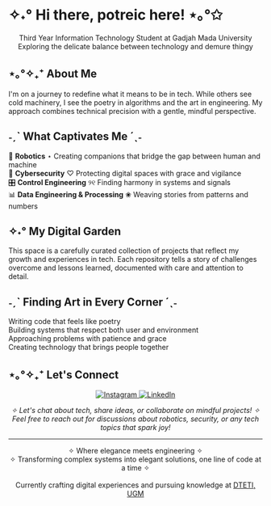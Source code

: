 
# ✧˖° Hi there, potreic here! ⋆｡°✩

<p align="center">
  Third Year Information Technology Student at Gadjah Mada University</i>
  <br>
  Exploring the delicate balance between technology and demure thingy</i>
</p>

## ⋆｡°✧₊⁺ About Me
I'm on a journey to redefine what it means to be in tech. While others see cold machinery, I see the poetry in algorithms and the art in engineering. My approach combines technical precision with a gentle, mindful perspective.

## ˗ˏˋ What Captivates Me ´ˎ˗
🤖 **Robotics** ⋆ Creating companions that bridge the gap between human and machine  
🔐 **Cybersecurity** ♡ Protecting digital spaces with grace and vigilance  
🎛️ **Control Engineering** ୨୧ Finding harmony in systems and signals  
📊 **Data Engineering & Processing** ❀ Weaving stories from patterns and numbers

## ✧˖° My Digital Garden
This space is a carefully curated collection of projects that reflect my growth and experiences in tech. Each repository tells a story of challenges overcome and lessons learned, documented with care and attention to detail.

## ˗ˏˋ Finding Art in Every Corner ´ˎ˗
Writing code that feels like poetry  
Building systems that respect both user and environment  
Approaching problems with patience and grace  
Creating technology that brings people together

## ⋆｡°✧₊⁺ Let's Connect
<p align="center">
  <a href="https://instagram.com/potreic">
    <img src="https://img.shields.io/badge/Instagram-E4405F?style=for-the-badge&logo=instagram&logoColor=white" alt="Instagram"/>
  </a>
  <a href="https://www.linkedin.com/in/nibroosharyanto">
    <img src="https://img.shields.io/badge/LinkedIn-0077B5?style=for-the-badge&logo=linkedin&logoColor=white" alt="LinkedIn"/>
  </a>
</p>
<p align="center">
<i>✧ Let's chat about tech, share ideas, or collaborate on mindful projects! ✧  
Feel free to reach out for discussions about robotics, security, or any tech topics that spark joy!</i>
</p>

---
  
<p align="center">
  ✧ Where elegance meets engineering ✧  
  <br>
  ✧ Transforming complex systems into elegant solutions, one line of code at a time ✧  
  <br>
  <br>
  Currently crafting digital experiences and pursuing knowledge at <a href="https://sarjana.jteti.ugm.ac.id/">DTETI, UGM</a>
</p>
